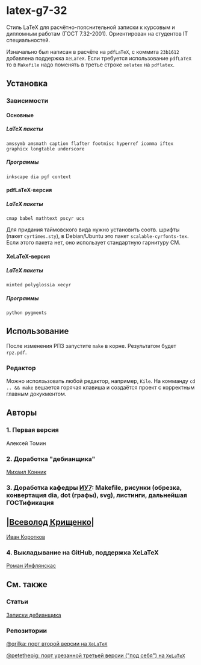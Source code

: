 latex-g7-32
===========

Стиль LaTeX для расчётно-пояснительной записки к курсовым и дипломным работам (ГОСТ 7.32-2001). Ориентирован на студентов IT специальностей.

Изначально был написан в расчёте на `pdfLaTeX`, с коммита `23b1612` добавлена поддержка `XeLaTeX`. Если требуется использование `pdfLaTeX` то в `Makefile` надо поменять в третье строке `xelatex` на `pdflatex`.

## Установка

### Зависимости

#### Основные

##### LaTeX пакеты
```
amssymb amsmath caption flafter footmisc hyperref icomma iftex graphicx longtable underscore 
```

##### Программы
```
inkscape dia pgf context 
```

#### pdfLaTeX-версия
##### LaTeX пакеты
```
cmap babel mathtext pscyr ucs
```

Для придания таймовского вида нужно установить соотв. шрифты (пакет `cyrtimes.sty`), в Debian/Ubuntu это пакет `scalable-cyrfonts-tex`. Если этого пакета нет, оно использует стандартную гарнитуру CM.

#### XeLaTeX-версия
##### LaTeX пакеты
```
minted polyglossia xecyr
```
##### Программы
```
python pygments
```

## Использование
После изменения РПЗ запустите `make` в корне. Результатом будет `rpz.pdf`.

### Редактор
Можно исползьзовать любой редактор, например, `Kile`. На комманду `cd .. && make` вешается горячая клавиша и создаётся проект с корректным главным докукментом.

Авторы
------

### 1. Первая версия
Алексей Томин

### 2. Доработка "дебианщика"
[Михаил Конник](http://mydebianblog.blogspot.ru/2008/09/732-2001-latex.html)

### 3. Доработка кафедры [ИУ7](http://iu7.bmstu.ru): Makefile, рисунки (обрезка, конвертация dia, dot (графы), svg), листинги, дальнейшая ГОСТификация
|[Всеволод Крищенко](http://sevik.ru/latex/)|
-------------------

[Иван Коротков](https://github.com/tw33dl3dee)

### 4. Выкладывание на GitHub, поддержка XeLaTeX
[Роман Инфлянскас](https://github.com/rominf)

## См. также
### Статьи
[Записки дебианщика](http://mydebianblog.blogspot.nl/2008/11/latex.html)

### Репозитории
[@qrilka: порт второй версии на `XeLaTeX`](https://github.com/qrilka/G7-32)

[@petethepig: порт урезанной третьей версии ("под себя") на `XeLaTeX`](https://github.com/petethepig/diploma)

